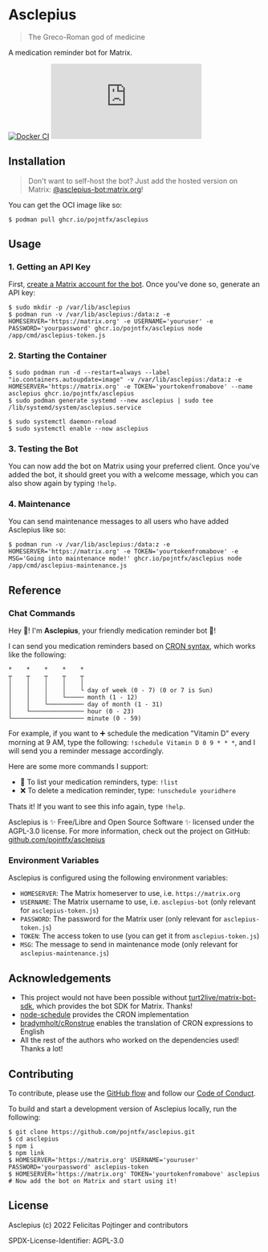 # Asclepius

> The Greco-Roman god of medicine

A medication reminder bot for Matrix.

[![Docker CI](https://github.com/pojntfx/asclepius/actions/workflows/docker.yaml/badge.svg)](https://github.com/pojntfx/asclepius/actions/workflows/docker.yaml)
[![Matrix](https://img.shields.io/matrix/asclepius:matrix.org)](https://matrix.to/#/#asclepius:matrix.org?via=matrix.org)

## Installation

> Don't want to self-host the bot? Just add the hosted version on Matrix: [@asclepius-bot:matrix.org](https://matrix.to/#/@asclepius-bot:matrix.org)!

You can get the OCI image like so:

```shell
$ podman pull ghcr.io/pojntfx/asclepius
```

## Usage

### 1. Getting an API Key

First, [create a Matrix account for the bot](https://matrix.org/docs/guides/introduction#how-can-i-try-it-out). Once you've done so, generate an API key:

```shell
$ sudo mkdir -p /var/lib/asclepius
$ podman run -v /var/lib/asclepius:/data:z -e HOMESERVER='https://matrix.org' -e USERNAME='youruser' -e PASSWORD='yourpassword' ghcr.io/pojntfx/asclepius node /app/cmd/asclepius-token.js
```

### 2. Starting the Container

```shell
$ sudo podman run -d --restart=always --label "io.containers.autoupdate=image" -v /var/lib/asclepius:/data:z -e HOMESERVER='https://matrix.org' -e TOKEN='yourtokenfromabove' --name asclepius ghcr.io/pojntfx/asclepius
$ sudo podman generate systemd --new asclepius | sudo tee /lib/systemd/system/asclepius.service

$ sudo systemctl daemon-reload
$ sudo systemctl enable --now asclepius
```

### 3. Testing the Bot

You can now add the bot on Matrix using your preferred client. Once you've added the bot, it should greet you with a welcome message, which you can also show again by typing `!help`.

### 4. Maintenance

You can send maintenance messages to all users who have added Asclepius like so:

```shell
$ podman run -v /var/lib/asclepius:/data:z -e HOMESERVER='https://matrix.org' -e TOKEN='yourtokenfromabove' -e MSG='Going into maintenance mode!' ghcr.io/pojntfx/asclepius node /app/cmd/asclepius-maintenance.js
```

## Reference

### Chat Commands

<p>Hey 👋! I'm <strong>Asclepius</strong>, your friendly medication reminder bot 🤖!</p>
<p>I can send you medication reminders based on <a href="https://crontab.guru/">CRON syntax</a>, which works like the following:</p>
<pre>
<code>*    *    *    *    *
┬    ┬    ┬    ┬    ┬
│    │    │    │    │
│    │    │    │    └ day of week (0 - 7) (0 or 7 is Sun)
│    │    │    └───── month (1 - 12)
│    │    └────────── day of month (1 - 31)
│    └─────────────── hour (0 - 23)
└──────────────────── minute (0 - 59)</code>
</pre>
<p>For example, if you want to ➕ schedule the medication "Vitamin D" every morning at 9 AM, type the following: <code>!schedule Vitamin D 0 9 * * *</code>, and I will send you a reminder message accordingly.</p>

<p>Here are some more commands I support:</p>
<ul>
<li>📜 To list your medication reminders, type: <code>!list</code></li>
<li>❌ To delete a medication reminder, type: <code>!unschedule youridhere</code></li>
</ul>

<p>Thats it! If you want to see this info again, type <code>!help</code>.</p>
<p>Asclepius is ✨ Free/Libre and Open Source Software ✨ licensed under the AGPL-3.0 license. For more information, check out the project on GitHub: <a href="https://github.com/pojntfx/asclepius">github.com/pojntfx/asclepius</a></p>

### Environment Variables

Asclepius is configured using the following environment variables:

- `HOMESERVER`: The Matrix homeserver to use, i.e. `https://matrix.org`
- `USERNAME`: The Matrix username to use, i.e. `asclepius-bot` (only relevant for `asclepius-token.js`)
- `PASSWORD`: The password for the Matrix user (only relevant for `asclepius-token.js`)
- `TOKEN`: The access token to use (you can get it from `asclepius-token.js`)
- `MSG`: The message to send in maintenance mode (only relevant for `asclepius-maintenance.js`)

## Acknowledgements

- This project would not have been possible without [turt2live/matrix-bot-sdk](https://github.com/turt2live/matrix-bot-sdk), which provides the bot SDK for Matrix. Thanks!
- [node-schedule](https://github.com/node-schedule/node-schedule) provides the CRON implementation
- [bradymholt/cRonstrue](https://github.com/bradymholt/cronstrue) enables the translation of CRON expressions to English
- All the rest of the authors who worked on the dependencies used! Thanks a lot!

## Contributing

To contribute, please use the [GitHub flow](https://guides.github.com/introduction/flow/) and follow our [Code of Conduct](./CODE_OF_CONDUCT.md).

To build and start a development version of Asclepius locally, run the following:

```shell
$ git clone https://github.com/pojntfx/asclepius.git
$ cd asclepius
$ npm i
$ npm link
$ HOMESERVER='https://matrix.org' USERNAME='youruser' PASSWORD='yourpassword' asclepius-token
$ HOMESERVER='https://matrix.org' TOKEN='yourtokenfromabove' asclepius
# Now add the bot on Matrix and start using it!
```

## License

Asclepius (c) 2022 Felicitas Pojtinger and contributors

SPDX-License-Identifier: AGPL-3.0
